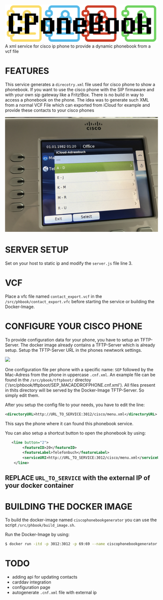 
![Gopher image](/documentation/logo.png)
 A xml service for cisco ip phone to provide a dynamic phonebook from a vcf file


# FEATURES
This service generates a `direcotry.xml` file used for cisco phone to show a phonebook.
If you want to use the cisco phone with the SIP firmaware and with your own sip gateway like a Fritz!Box.
There is no build in way to access a phonebook on the phone. The idea was to generate such XML from a normal VCF File which can exported from iCloud for example and provide these contacts to your cisco phones

<img src="/documentation/pbook.JPG" width="1024" />

# SERVER SETUP
Set on your host to static ip and modify the `server.js` file line 3.

# VCF
Place a vfc file named `contact_export.vcf` in the `/src/phbook/contact_export.vfc` before starting the service or building the Docker-Image.


# CONFIGURE YOUR CISCO PHONE
To provide configuration data for your phone, you have to setup an TFTP-Server.
The docker image already contains a TFTP-Server which is already setup.
Setup the TFTP-Server URL in the phones newtwork settings.

<img src="/documentation/tftp.JPG" width="1024"/>

One configuration file per phone with a specific name:
`SEP` followed by the Mac-Adress from the phone in uppercase `.cnf.xml`.
An example file can be found in the `/src/pbook/tftpboot/` directoy ('/src/phbook/tftpboot/SEP_MACADDROFPHONE.cnf.xml').
All files present in thits directory will be served by the Docker-Image TFTP-Server.
So simply edit them.


After you setup the config file to your needs, you have to edit the line:
```xml
<directoryURL>http://URL_TO_SERVICE:3012/cisco/menu.xml</directoryURL>
```
This says the phone where it can found this phonebook service.

You can also setup a shortcut button to open the phonebook by using:

```xml
   <line button="2"> 
     	<featureID>20</featureID> 
     	<featureLabel>Telefonbuch</featureLabel> 
     	<serviceURI>http://URL_TO_SERVICE:3012/cisco/menu.xml</serviceURI> 
  	</line> 

```

## REPLACE `URL_TO_SERVICE` with the external IP of your docker container
# BUILDING THE DOCKER IMAGE
To build the docker-image named `ciscophonebookgenerator` you can use the script `/src/phbook/build_image.sh`.

Run the Docker-Image by using:
```bash
$ docker run -itd -p 3012:3012 -p 69:69 --name ciscophonebookgenerator ciscophonebookgenerator
```

# TODO
* adding api for updating contacts
* carddav integration
* configuration page
* autogenerate `.cnf.xml` file with external ip

